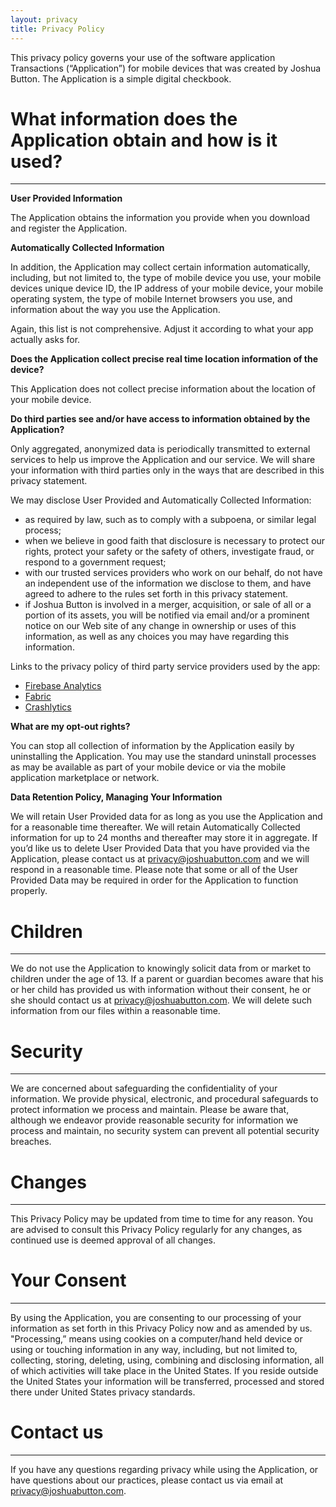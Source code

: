 ```yaml
---
layout: privacy
title: Privacy Policy
---
```


This privacy policy governs your use of the software application Transactions (“Application”) for mobile devices that was created by Joshua Button. The Application is a simple digital checkbook.
 
# What information does the Application obtain and how is it used?
---

**User Provided Information**

The Application obtains the information you provide when you download and register the Application.

**Automatically Collected Information**

In addition, the Application may collect certain information automatically, including, but not limited to, the type of mobile device you use, your mobile devices unique device ID, the IP address of your mobile device, your mobile operating system, the type of mobile Internet browsers you use, and information about the way you use the Application. 

Again, this list is not comprehensive. Adjust it according to what your app actually asks for.
 
**Does the Application collect precise real time location information of the device?**

This Application does not collect precise information about the location of your mobile device. 

**Do third parties see and/or have access to information obtained by the Application?**

Only aggregated, anonymized data is periodically transmitted to external services to help us improve the Application and our service. We will share your information with third parties only in the ways that are described in this privacy statement.

We may disclose User Provided and Automatically Collected Information:

* as required by law, such as to comply with a subpoena, or similar legal process;
* when we believe in good faith that disclosure is necessary to protect our rights, protect your safety or the safety of others, investigate fraud, or respond to a government request;
* with our trusted services providers who work on our behalf, do not have an independent use of the information we disclose to them, and have agreed to adhere to the rules set forth in this privacy statement.
* if Joshua Button is involved in a merger, acquisition, or sale of all or a portion of its assets, you will be notified via email and/or a prominent notice on our Web site of any change in ownership or uses of this information, as well as any choices you may have regarding this information.

Links to the privacy policy of third party service providers used by the app:

* [Firebase Analytics](https://firebase.google.com/policies/analytics)
* [Fabric](https://fabric.io/privacy)
* [Crashlytics](http://try.crashlytics.com/terms/privacy-policy.pdf)

**What are my opt-out rights?**

You can stop all collection of information by the Application easily by uninstalling the Application. You may use the standard uninstall processes as may be available as part of your mobile device or via the mobile application marketplace or network.

**Data Retention Policy, Managing Your Information**

We will retain User Provided data for as long as you use the Application and for a reasonable time thereafter. We will retain Automatically Collected information for up to 24 months and thereafter may store it in aggregate. If you’d like us to delete User Provided Data that you have provided via the Application, please contact us at privacy@joshuabutton.com and we will respond in a reasonable time. Please note that some or all of the User Provided Data may be required in order for the Application to function properly.

# Children
---

We do not use the Application to knowingly solicit data from or market to children under the age of 13. If a parent or guardian becomes aware that his or her child has provided us with information without their consent, he or she should contact us at privacy@joshuabutton.com. We will delete such information from our files within a reasonable time.

# Security
---

We are concerned about safeguarding the confidentiality of your information. We provide physical, electronic, and procedural safeguards to protect information we process and maintain. Please be aware that, although we endeavor provide reasonable security for information we process and maintain, no security system can prevent all potential security breaches.

# Changes
---

This Privacy Policy may be updated from time to time for any reason. You are advised to consult this Privacy Policy regularly for any changes, as continued use is deemed approval of all changes.

# Your Consent
---

By using the Application, you are consenting to our processing of your information as set forth in this Privacy Policy now and as amended by us. "Processing,” means using cookies on a computer/hand held device or using or touching information in any way, including, but not limited to, collecting, storing, deleting, using, combining and disclosing information, all of which activities will take place in the United States. If you reside outside the United States your information will be transferred, processed and stored there under United States privacy standards. 

# Contact us
---

If you have any questions regarding privacy while using the Application, or have questions about our practices, please contact us via email at privacy@joshuabutton.com.